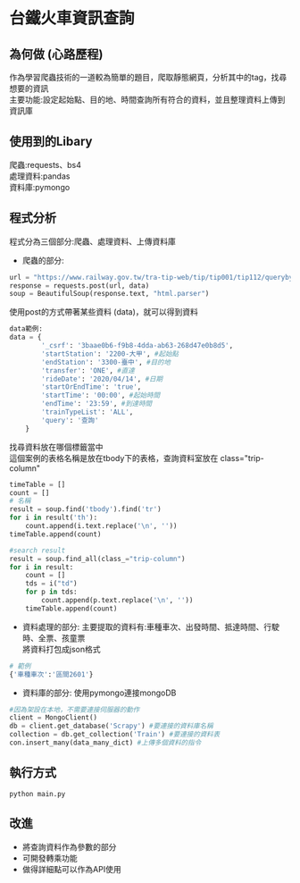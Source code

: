 # 台鐵火車資訊查詢

## 為何做 (心路歷程)
作為學習爬蟲技術的一道較為簡單的題目，爬取靜態網頁，分析其中的tag，找尋想要的資訊  
主要功能:設定起始點、目的地、時間查詢所有符合的資料，並且整理資料上傳到資訊庫  
## 使用到的Libary
爬蟲:requests、bs4  
處理資料:pandas  
資料庫:pymongo  
## 程式分析
程式分為三個部分:爬蟲、處理資料、上傳資料庫 

* 爬蟲的部分:
```python
url = "https://www.railway.gov.tw/tra-tip-web/tip/tip001/tip112/querybytime"
response = requests.post(url, data)
soup = BeautifulSoup(response.text, "html.parser")
``` 
使用post的方式帶著某些資料 (data)，就可以得到資料
  
```python
data範例:
data = {
        '_csrf': '3baae0b6-f9b8-4dda-ab63-268d47e0b8d5', 
        'startStation': '2200-大甲', #起始點
        'endStation': '3300-臺中', #目的地
        'transfer': 'ONE', #直達
        'rideDate': '2020/04/14', #日期
        'startOrEndTime': 'true', 
        'startTime': '00:00', #起始時間
        'endTime': '23:59', #到達時間
        'trainTypeList': 'ALL', 
        'query': '查詢'
    }
``` 
找尋資料放在哪個標籤當中  
這個案例的表格名稱是放在tbody下的表格，查詢資料室放在 class="trip-column" 
```python
timeTable = []
count = []
# 名稱
result = soup.find('tbody').find('tr')
for i in result('th'):
    count.append(i.text.replace('\n', ''))
timeTable.append(count)

#search result
result = soup.find_all(class_="trip-column")
for i in result:
    count = []
    tds = i("td")
    for p in tds:
        count.append(p.text.replace('\n', ''))
    timeTable.append(count)
```
  
* 資料處理的部分:
主要提取的資料有:車種車次、出發時間、抵達時間、行駛時、全票、孩童票  
將資料打包成json格式
```python
# 範例
{'車種車次':'區間2601'}
```

* 資料庫的部分:
使用pymongo連接mongoDB
```python
#因為架設在本地，不需要連接伺服器的動作
client = MongoClient()
db = client.get_database('Scrapy') #要連接的資料庫名稱
collection = db.get_collection('Train') #要連接的資料表
con.insert_many(data_many_dict) #上傳多個資料的指令
```
## 執行方式
```
python main.py
```

## 改進

* 將查詢資料作為參數的部分
* 可開發轉乘功能
* 做得詳細點可以作為API使用
